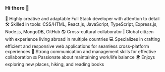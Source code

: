 ### Hi there 👋

🚀  Highly creative and adaptable Full Stack developer with attention to detail
🛠️  Skilled in tools: CSS/HTML, React.js, JavaScript, TypeScript, Express.js, Node.js, MongoDB, GitHub
🌎  Cross-cultural collaborator | Global citizen with experience living abroad in multiple countries
💻  Specializes in crafting efficient and responsive web applications for seamless cross-platform experiences
🤝  Strong communication and management skills for effective collaboration
⚖️  Passionate about maintaining work/life balance
🌍  Enjoys exploring new places, hiking, and reading books


<!--
**i-iurchuk/i-iurchuk** is a ✨ _special_ ✨ repository because its `README.md` (this file) appears on your GitHub profile.

Here are some ideas to get you started:

- 🔭 I’m currently working on ...
- 🌱 I’m currently learning ...
- 👯 I’m looking to collaborate on ...
- 🤔 I’m looking for help with ...
- 💬 Ask me about ...
- 📫 How to reach me: ...
- 😄 Pronouns: ...
- ⚡ Fun fact: ...
-->
